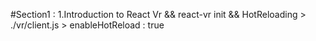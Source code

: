 #Section1 : 
1.Introduction to React Vr &&  react-vr init && HotReloading > ./vr/client.js > enableHotReload : true
